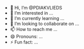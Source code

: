 - 👋 Hi, I’m @PDIAKVLIEDS
- 👀 I’m interested in ...
- 🌱 I’m currently learning ...
- 💞️ I’m looking to collaborate on ...
- 📫 How to reach me ...
- 😄 Pronouns: ...
- ⚡ Fun fact: ...

<!---
PDIAKVLIEDS/PDIAKVLIEDS is a ✨ special ✨ repository because its `README.md` (this file) appears on your GitHub profile.
You can click the Preview link to take a look at your changes.
--->

